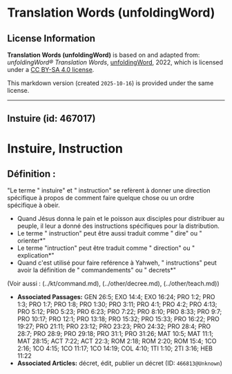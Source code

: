 # Translation Words (unfoldingWord)

## License Information

**Translation Words (unfoldingWord)** is based on and adapted from: _unfoldingWord® Translation Words_, [unfoldingWord](https://unfoldingword.org/utw), 2022, which is licensed under a [CC BY-SA 4.0 license](https://creativecommons.org/licenses/by-sa/4.0/legalcode.en).

This markdown version (created `2025-10-16`) is provided under the same license.



--------------------------------

## Instuire (id: 467017)

Instuire, Instruction
=====================

Définition :
------------

"Le terme " instuire" et " instruction" se refèrent à donner une direction spécifique à propos de comment faire quelque chose ou un ordre spécifique à obeir.

* Quand Jésus donna le pain et le poisson aux disciples pour distribuer au peuple, il leur a donné des instructions spécifiques pour la distribution.
* Le terme " instruction" peut être aussi traduit comme " dire" ou " orienter\*"
* Le terme "intruction" peut être traduit comme " direction" ou " explication\*"
* Quand c'est utilisé pour faire reférence à Yahweh, " instructions" peut avoir la définition de " commandements" ou " decrets\*"

(Voir aussi : (../kt/command.md), (../other/decree.md), (../other/teach.md))

* **Associated Passages:** GEN 26:5; EXO 14:4; EXO 16:24; PRO 1:2; PRO 1:3; PRO 1:7; PRO 1:8; PRO 1:30; PRO 3:11; PRO 4:1; PRO 4:2; PRO 4:13; PRO 5:12; PRO 5:23; PRO 6:23; PRO 7:22; PRO 8:10; PRO 8:33; PRO 9:7; PRO 10:17; PRO 12:1; PRO 13:18; PRO 15:32; PRO 15:33; PRO 16:22; PRO 19:27; PRO 21:11; PRO 23:12; PRO 23:23; PRO 24:32; PRO 28:4; PRO 28:7; PRO 28:9; PRO 29:18; PRO 31:1; PRO 31:26; MAT 10:5; MAT 11:1; MAT 28:15; ACT 7:22; ACT 22:3; ROM 2:18; ROM 2:20; ROM 15:4; 1CO 2:16; 1CO 4:15; 1CO 11:17; 1CO 14:19; COL 4:10; 1TI 1:10; 2TI 3:16; HEB 11:22
* **Associated Articles:** décret, édit, publier un décret (ID: `466813@Unknown`)

